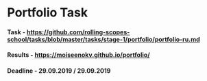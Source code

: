 # Portfolio Task

#### Task - https://github.com/rolling-scopes-school/tasks/blob/master/tasks/stage-1/portfolio/portfolio-ru.md

#### Results - https://moiseenokv.github.io/portfolio/

#### Deadline - 29.09.2019 / 29.09.2019
